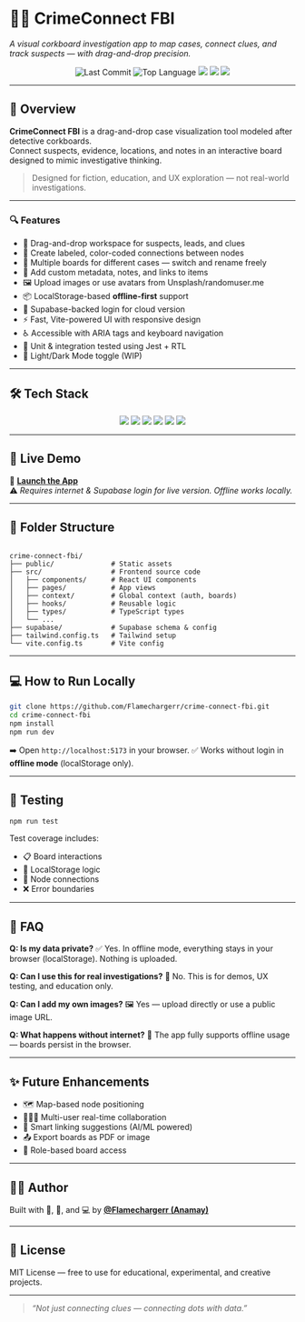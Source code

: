 


# 🕵️‍♂️ CrimeConnect FBI

_A visual corkboard investigation app to map cases, connect clues, and track suspects — with drag-and-drop precision._

<p align="center">
  <img src="https://img.shields.io/github/last-commit/Flamechargerr/crime-connect-fbi?style=flat-square" alt="Last Commit">
  <img src="https://img.shields.io/github/languages/top/Flamechargerr/crime-connect-fbi?style=flat-square" alt="Top Language">
  <img src="https://img.shields.io/badge/Backend-Supabase-3fca8b?style=flat-square">
  <img src="https://img.shields.io/badge/UI-shadcn--ui-yellow?style=flat-square">
  <img src="https://img.shields.io/badge/Offline%20Mode-localStorage-informational?style=flat-square">
</p>

---

## 📌 Overview

**CrimeConnect FBI** is a drag-and-drop case visualization tool modeled after detective corkboards.  
Connect suspects, evidence, locations, and notes in an interactive board designed to mimic investigative thinking.

> Designed for fiction, education, and UX exploration — not real-world investigations.

---

### 🔍 Features

- 🧩 Drag-and-drop workspace for suspects, leads, and clues  
- 🔗 Create labeled, color-coded connections between nodes  
- 📁 Multiple boards for different cases — switch and rename freely  
- 🧠 Add custom metadata, notes, and links to items  
- 🖼️ Upload images or use avatars from Unsplash/randomuser.me  
- 📦 LocalStorage-based **offline-first** support  
- 🔐 Supabase-backed login for cloud version  
- ⚡ Fast, Vite-powered UI with responsive design  
- ♿ Accessible with ARIA tags and keyboard navigation  
- 🧪 Unit & integration tested using Jest + RTL  
- 🌙 Light/Dark Mode toggle (WIP)

---

## 🛠️ Tech Stack

<p align="center">
  <img src="https://img.shields.io/badge/React-20232A?style=for-the-badge&logo=react&logoColor=61DAFB">
  <img src="https://img.shields.io/badge/TypeScript-3178C6?style=for-the-badge&logo=typescript&logoColor=white">
  <img src="https://img.shields.io/badge/Tailwind_CSS-38B2AC?style=for-the-badge&logo=tailwind-css&logoColor=white">
  <img src="https://img.shields.io/badge/Shadcn/UI-000000?style=for-the-badge&logo=react&logoColor=white">
  <img src="https://img.shields.io/badge/Supabase-3fca8b?style=for-the-badge&logo=supabase&logoColor=white">
  <img src="https://img.shields.io/badge/Vite-646CFF?style=for-the-badge&logo=vite&logoColor=white">
</p>

---

## 🚀 Live Demo

🔗 [**Launch the App**](https://crime-connect-fbi.lovable.app/login)  
⚠️ *Requires internet & Supabase login for live version. Offline works locally.*

---

## 📂 Folder Structure

```

crime-connect-fbi/
├── public/              # Static assets
├── src/                 # Frontend source code
│   ├── components/      # React UI components
│   ├── pages/           # App views
│   ├── context/         # Global context (auth, boards)
│   ├── hooks/           # Reusable logic
│   ├── types/           # TypeScript types
│   └── ...
├── supabase/            # Supabase schema & config
├── tailwind.config.ts   # Tailwind setup
└── vite.config.ts       # Vite config

````

---

## 💻 How to Run Locally

```bash
git clone https://github.com/Flamechargerr/crime-connect-fbi.git
cd crime-connect-fbi
npm install
npm run dev
````

➡️ Open `http://localhost:5173` in your browser.
✅ Works without login in **offline mode** (localStorage only).

---

## 🧪 Testing

```bash
npm run test
```

Test coverage includes:

* 📋 Board interactions
* 💾 LocalStorage logic
* 🧩 Node connections
* ❌ Error boundaries

---

## 🤔 FAQ

**Q: Is my data private?**
✅ Yes. In offline mode, everything stays in your browser (localStorage). Nothing is uploaded.

**Q: Can I use this for real investigations?**
🚫 No. This is for demos, UX testing, and education only.

**Q: Can I add my own images?**
🖼️ Yes — upload directly or use a public image URL.

**Q: What happens without internet?**
💾 The app fully supports offline usage — boards persist in the browser.

---

## ✨ Future Enhancements

* 🗺️ Map-based node positioning
* 🧑‍🤝‍🧑 Multi-user real-time collaboration
* 🧠 Smart linking suggestions (AI/ML powered)
* 📤 Export boards as PDF or image
* 🔐 Role-based board access

---

## 👨‍💻 Author

Built with 🧠, 🎯, and 💻 by
**[@Flamechargerr (Anamay)](https://github.com/Flamechargerr)**

---

## 📜 License

MIT License — free to use for educational, experimental, and creative projects.

---

> *“Not just connecting clues — connecting dots with data.”*

```

